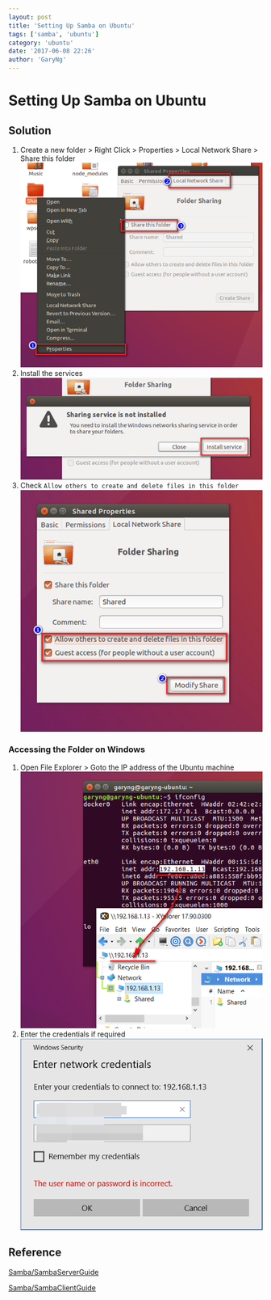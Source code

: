 ```yaml
---
layout: post
title: 'Setting Up Samba on Ubuntu'
tags: ['samba', 'ubuntu']
category: 'ubuntu'
date: '2017-06-08 22:26'
author: 'GaryNg'
---
```


# Setting Up Samba on Ubuntu
## Solution
1. Create a new folder > Right Click > Properties > Local Network Share > Share this folder  
![Sharing folder in Ubuntu](../images/posts/setting-up-samba-on-ubuntu/2017-06-08_223707.png)
2. Install the services  
![Installing the services](../images/posts/setting-up-samba-on-ubuntu/2017-06-08_223826.png)
3. Check `Allow others to create and delete files in this folder`
![Allow others to create and delete files in this folder](../images/posts/setting-up-samba-on-ubuntu/2017-06-08_223928.png)

### Accessing the Folder on Windows
1. Open File Explorer > Goto the IP address of the Ubuntu machine  
![Accessing the shared folder on Windows](../images/posts/setting-up-samba-on-ubuntu/2017-06-08_224350.png)
2. Enter the credentials if required  
![Entering the username and pasword](../images/posts/setting-up-samba-on-ubuntu/2017-06-08_224528.png)

## Reference
[Samba/SambaServerGuide](https://help.ubuntu.com/community/Samba/SambaServerGuide)

[Samba/SambaClientGuide](https://help.ubuntu.com/community/Samba/SambaClientGuide)
